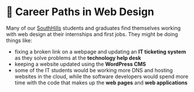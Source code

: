 # 💼 Career Paths in Web Design

Many of our [SouthHills](https://www.southhills.edu/) students and graduates find themselves working with web design at their internships and first jobs. They might be doing things like:

* fixing a broken link on a webpage and updating an **IT ticketing system** as they solve problems at the **technology help desk**
* keeping a website updated using the **WordPress CMS**
* some of the IT students would be working more DNS and hosting websites in the cloud, while the software developers would spend more time with the code that makes up the **web pages** and **web applications**
